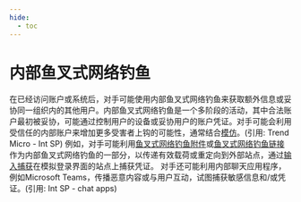 ```yaml
---
hide:
  - toc
---
```


# 内部鱼叉式网络钓鱼

在已经访问账户或系统后，对手可能使用内部鱼叉式网络钓鱼来获取额外信息或妥协同一组织内的其他用户。内部鱼叉式网络钓鱼是一个多阶段的活动，其中合法账户最初被妥协，可能通过控制用户的设备或妥协用户的账户凭证。对手可能会利用受信任的内部账户来增加更多受害者上钩的可能性，通常结合[模仿](https://attack.mitre.org/techniques/T1656)。(引用: Trend Micro - Int SP)  例如，对手可能利用[鱼叉式网络钓鱼附件](https://attack.mitre.org/techniques/T1566/001)或[鱼叉式网络钓鱼链接](https://attack.mitre.org/techniques/T1566/002)作为内部鱼叉式网络钓鱼的一部分，以传递有效载荷或重定向到外部站点，通过[输入捕获](https://attack.mitre.org/techniques/T1056)在模拟登录界面的站点上捕获凭证。  对手还可能利用内部聊天应用程序，例如Microsoft Teams，传播恶意内容或与用户互动，试图捕获敏感信息和/或凭证。(引用: Int SP - chat apps)
